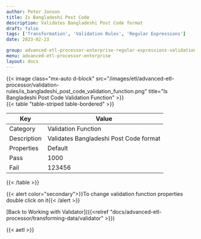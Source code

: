 ```yaml
---
author: Peter Jonson
title: Is Bangladeshi Post Code
description: Validates Bangladeshi Post Code format
draft: false
tags: ['Transformation', 'Validation Rules', 'Regular Expressions']
date: 2023-02-23

group: advanced-etl-processor-enterprise-regular-expressions-validation
menu: advanced-etl-processor-enterprise
layout: docs
---
```


{{< image class="mx-auto d-block"  src="/images/etl/advanced-etl-processor/validation-rules/is_bangladeshi_post_code_validation_function.png" title="Is Bangladeshi Post Code Validation Function" >}}
\
{{< table "table-striped table-bordered" >}}

| Key         | Value                                  |
| ----------- | -------------------------------------- |
| Category    | Validation Function                    |
| Description | Validates Bangladeshi Post Code format |
| Properties  | Default                                |
| Pass        | 1000                                   |
| Fail        | 123456                                 |

{{< /table >}}

{{< alert color="secondary">}}To change validation function properties double click on it{{< /alert >}}

[Back to Working with Validator]({{<relref "docs/advanced-etl-processor/transforming-data/validator" >}})

{{< aetl >}}
